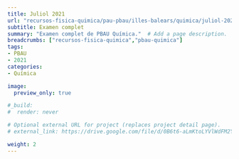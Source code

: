 ```yaml
---
title: Juliol 2021
url: "recursos-fisica-quimica/pau-pbau/illes-balears/quimica/juliol-2021"
subtitle: Examen complet
summary: "Examen complet de PBAU Química."  # Add a page description.
breadcrumbs: ["recursos-fisica-quimica","pbau-quimica"]
tags:
- PBAU
- 2021
categories:
- Química

image:
  preview_only: true

#_build:
#  render: never

# Optional external URL for project (replaces project detail page).
# external_link: https://drive.google.com/file/d/0B6t6-aLmKtoLYVlWdFM2Ym5fV28/view

weight: 2
---
```


<!-- <iframe src="https://drive.google.com/file/d/0B6t6-aLmKtoLYVlWdFM2Ym5fV28/preview" style="width: 100vw; height: 500px; position: relative; left: 50%; right: 50%; margin-left: -50vw; margin-right: -50vw;" frameborder="0"></iframe> -->

<div id="adobe-dc-view" style="width: 100vw; position: relative; left: 50%; right: 50%; margin-left: -50vw; margin-right: -50vw;"></div>
<script src="https://documentcloud.adobe.com/view-sdk/main.js"></script>
<script type="text/javascript">
	document.addEventListener("adobe_dc_view_sdk.ready", function(){ 
		var adobeDCView = new AdobeDC.View({clientId: "04da14cf3537449fb79550f281d2feb4", divId: "adobe-dc-view"});
		adobeDCView.previewFile({
			content:{location: {url: "https://fisiquimicament.com/recursos-fisica-quimica/pau-pbau/illes-balears/quimica/juliol-2021/juliol-2021-PBAU-Quimica.pdf"}},
			metaData:{fileName: "juliol-2021-PBAU-Quimica.pdf"}
		}, {embedMode: "IN_LINE"});
	});
</script>